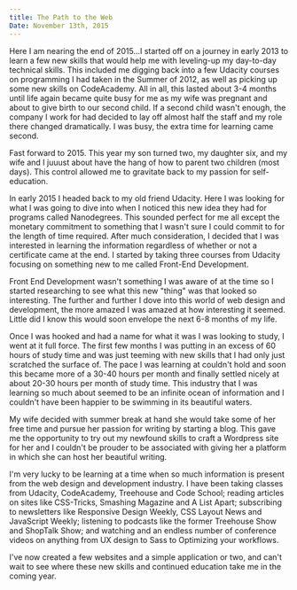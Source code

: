 ```yaml
---
title: The Path to the Web
Date: November 13th, 2015
---
```


Here I am nearing the end of 2015...I started off on a journey in early 2013 to learn a few new skills that would help me with leveling-up my day-to-day technical skills. This included me digging back into a few Udacity courses on programming I had taken in the Summer of 2012, as well as picking up some new skills on CodeAcademy. All in all, this lasted about 3-4 months until life again became quite busy for me as my wife was pregnant and about to give birth to our second child. If a second child wasn't enough, the company I work for had decided to lay off almost half the staff and my role there changed dramatically. I was busy, the extra time for learning came second.

Fast forward to 2015. This year my son turned two, my daughter six, and my wife and I juuust about have the hang of how to parent two children (most days). This control allowed me to gravitate back to my passion for self-education.

In early 2015 I headed back to my old friend Udacity. Here I was looking for what I was going to dive into when I noticed this new idea they had for programs called Nanodegrees. This sounded perfect for me all except the monetary commitment to something that I wasn't sure I could commit to for the length of time required. After much consideration, I decided that I was interested in learning the information regardless of whether or not a certificate came at the end. I started by taking three courses from Udacity focusing on something new to me called Front-End Development.

Front End Development wasn't something I was aware of at the time so I started researching to see what this new "thing" was that looked so interesting. The further and further I dove into this world of web design and development, the more amazed I was amazed at how interesting it seemed. Little did I know this would soon envelope the next 6-8 months of my life.

Once I was hooked and had a name for what it was I was looking to study, I went at it full force. The first few months I was putting in an excess of 60 hours of study time and was just teeming with new skills that I had only just scratched the surface of. The pace I was learning at couldn't hold and soon this became more of a 30-40 hours per month and finally settled nicely at about 20-30 hours per month of study time. This industry that I was learning so much about seemed to be an infinite ocean of information and I couldn't have been happier to be swimming in its beautiful waters.

My wife decided with summer break at hand she would take some of her free time and pursue her passion for writing by starting a blog. This gave me the opportunity to try out my newfound skills to craft a Wordpress site for her and I couldn't be prouder to be associated with giving her a platform in which she can host her beautiful writing.

I'm very lucky to be learning at a time when so much information is present from the web design and development industry. I have been taking classes from Udacity, CodeAcademy, Treehouse and Code School; reading articles on sites like CSS-Tricks, Smashing Magazine and A List Apart; subscribing to newsletters like Responsive Design Weekly, CSS Layout News and JavaScript Weekly; listening to podcasts like the former Treehouse Show and ShopTalk Show; and watching and an endless number of conference videos on anything from UX design to Sass to Optimizing your workflows.

I've now created a few websites and a simple application or two, and can't wait to see where these new skills and continued education take me in the coming year.
